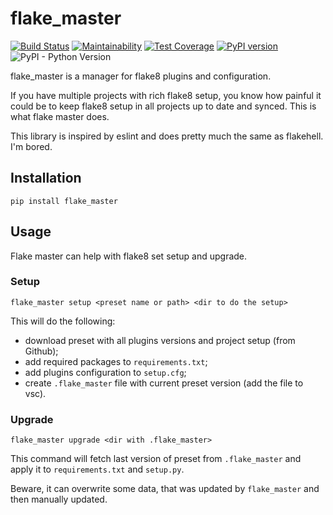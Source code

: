 # flake_master

[![Build Status](https://travis-ci.org/Melevir/flake_master.svg?branch=master)](https://travis-ci.org/Melevir/flake_master)
[![Maintainability](https://api.codeclimate.com/v1/badges/f69de0bcd500a0548840/maintainability)](https://codeclimate.com/github/Melevir/flake_master/maintainability)
[![Test Coverage](https://api.codeclimate.com/v1/badges/f69de0bcd500a0548840/test_coverage)](https://codeclimate.com/github/Melevir/flake_master/test_coverage)
[![PyPI version](https://badge.fury.io/py/flake-master.svg)](https://badge.fury.io/py/flake-master)
![PyPI - Python Version](https://img.shields.io/pypi/pyversions/flake-master)

flake_master is a manager for flake8 plugins and configuration.

If you have multiple projects with rich flake8 setup, you
know how painful it could be to keep flake8 setup in
all projects up to date and synced.
This is what flake master does.

This library is inspired by eslint and does pretty much the same
as flakehell. I'm bored.

## Installation

```terminal
pip install flake_master
```

## Usage

Flake master can help with flake8 set setup and upgrade.

### Setup

```terminal
flake_master setup <preset name or path> <dir to do the setup>
```

This will do the following:

- download preset with all plugins versions and project setup (from Github);
- add required packages to `requirements.txt`;
- add plugins configuration to `setup.cfg`;
- create `.flake_master` file with current preset version
  (add the file to vsc).

### Upgrade

```terminal
flake_master upgrade <dir with .flake_master>
```

This command will fetch last version of preset from `.flake_master` and apply
it to `requirements.txt` and `setup.py`.

Beware, it can overwrite some data, that was updated by `flake_master` and
then manually updated.
